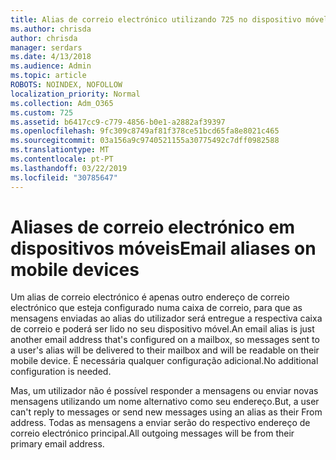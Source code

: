 ```yaml
---
title: Alias de correio electrónico utilizando 725 no dispositivo móvel
ms.author: chrisda
author: chrisda
manager: serdars
ms.date: 4/13/2018
ms.audience: Admin
ms.topic: article
ROBOTS: NOINDEX, NOFOLLOW
localization_priority: Normal
ms.collection: Adm_O365
ms.custom: 725
ms.assetid: b6417cc9-c779-4856-b0e1-a2882af39397
ms.openlocfilehash: 9fc309c8749af81f378ce51bcd65fa8e8021c465
ms.sourcegitcommit: 03a156a9c9740521155a30775492c7dff0982588
ms.translationtype: MT
ms.contentlocale: pt-PT
ms.lasthandoff: 03/22/2019
ms.locfileid: "30785647"
---
```

# <a name="email-aliases-on-mobile-devices"></a><span data-ttu-id="15d07-102">Aliases de correio electrónico em dispositivos móveis</span><span class="sxs-lookup"><span data-stu-id="15d07-102">Email aliases on mobile devices</span></span>

<span data-ttu-id="15d07-103">Um alias de correio electrónico é apenas outro endereço de correio electrónico que esteja configurado numa caixa de correio, para que as mensagens enviadas ao alias do utilizador será entregue a respectiva caixa de correio e poderá ser lido no seu dispositivo móvel.</span><span class="sxs-lookup"><span data-stu-id="15d07-103">An email alias is just another email address that's configured on a mailbox, so messages sent to a user's alias will be delivered to their mailbox and will be readable on their mobile device.</span></span> <span data-ttu-id="15d07-104">É necessária qualquer configuração adicional.</span><span class="sxs-lookup"><span data-stu-id="15d07-104">No additional configuration is needed.</span></span>
  
<span data-ttu-id="15d07-105">Mas, um utilizador não é possível responder a mensagens ou enviar novas mensagens utilizando um nome alternativo como seu endereço.</span><span class="sxs-lookup"><span data-stu-id="15d07-105">But, a user can't reply to messages or send new messages using an alias as their From address.</span></span> <span data-ttu-id="15d07-106">Todas as mensagens a enviar serão do respectivo endereço de correio electrónico principal.</span><span class="sxs-lookup"><span data-stu-id="15d07-106">All outgoing messages will be from their primary email address.</span></span>
  

